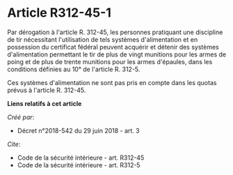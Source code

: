 # Article R312-45-1

Par dérogation à l'article R. 312-45, les personnes pratiquant une discipline de tir nécessitant l'utilisation de tels
systèmes d'alimentation et en possession du certificat fédéral peuvent acquérir et détenir des systèmes d'alimentation
permettant le tir de plus de vingt munitions pour les armes de poing et de plus de trente munitions pour les armes d'épaules,
dans les conditions définies au 10° de l'article R. 312-5. 

Ces systèmes d'alimentation ne sont pas pris en compte dans les quotas prévus à l'article R. 312-45.

**Liens relatifs à cet article**

_Créé par_:

  - Décret n°2018-542 du 29 juin 2018 - art. 3

_Cite_:

  - Code de la sécurité intérieure - art. R312-45
  - Code de la sécurité intérieure - art. R312-5
